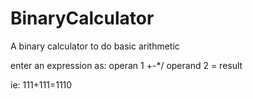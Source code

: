 # BinaryCalculator
A binary calculator to do basic arithmetic

enter an expression as: operan 1 +-*/ operand 2 = result

ie: 111+111=1110
